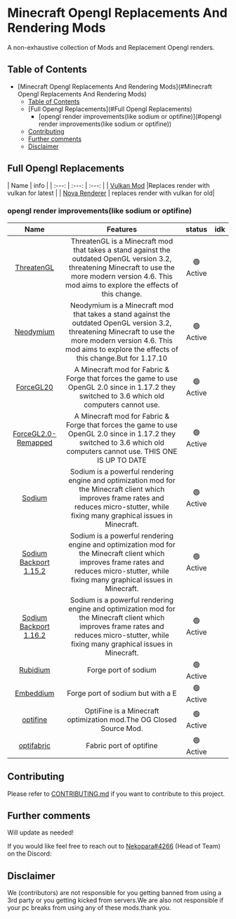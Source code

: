 # Minecraft Opengl Replacements And Rendering Mods

<p align="center">
  <a href="">
  </a>
</p>
<p align="center">
  </a>
</p>



A non-exhaustive collection of Mods and Replacement Opengl renders.

## Table of Contents

- [Minecraft Opengl Replacements And Rendering Mods](#Minecraft Opengl Replacements And Rendering Mods)
	- [Table of Contents](#table-of-contents)
	- [Full Opengl Replacements](#Full Opengl Replacements)
		- [opengl render improvements(like sodium or optifine)](#opengl render improvements(like sodium or optifine))
	- [Contributing](#contributing)
	- [Further comments](#further-comments)
	- [Disclaimer](#disclaimer)

## Full Opengl Replacements

| Name | info |
| :---: | :---: | :---: |
| [Vulkan Mod](https://github.com/xCollateral/VulkanMod) |Replaces render with vulkan for latest |
| [Nova Renderer](https://github.com/ngkaho1234/nova-renderer) | replaces render with vulkan for old|


### opengl render improvements(like sodium or optifine)

| Name | Features |status | idk |
| :---: | :---: | :---: | :---: |
|[ThreatenGL](https://github.com/Numelon-Softworks/ThreatenGL) |ThreatenGL is a Minecraft mod that takes a stand against the outdated OpenGL version 3.2, threatening Minecraft to use the more modern version 4.6. This mod aims to explore the effects of this change. | 🟢 Active |
|[Neodymium](https://github.com/makamys/Neodymium) |Neodymium is a Minecraft mod that takes a stand against the outdated OpenGL version 3.2, threatening Minecraft to use the more modern version 4.6. This mod aims to explore the effects of this change.But for 1.17.10 | 🟢 Active |
|[ForceGL20](https://github.com/KabanFriends/ForceGL20) |A Minecraft mod for Fabric & Forge that forces the game to use OpenGL 2.0 since in 1.17.2 they switched to 3.6 which old computers cannot use. | 🟢 Active |
|[ForceGL2.0-Remapped](https://www.curseforge.com/minecraft/mc-mods/forcegl2-0-remapped) |A Minecraft mod for Fabric & Forge that forces the game to use OpenGL 2.0 since in 1.17.2 they switched to 3.6 which old computers cannot use. THIS ONE IS UP TO DATE | 🟢 Active |
|[Sodium](https://github.com/CaffeineMC/sodium) |Sodium is a powerful rendering engine and optimization mod for the Minecraft client which improves frame rates and reduces micro-stutter, while fixing many graphical issues in Minecraft. | 🟢 Active |
|[Sodium Backport 1.15.2](https://github.com/mrmangohands/sodium-fabric/releases/tag/mc1.15.2-0.1.1-SNAPSHOT%2B2020-12-10) |Sodium is a powerful rendering engine and optimization mod for the Minecraft client which improves frame rates and reduces micro-stutter, while fixing many graphical issues in Minecraft. | 🟢 Active |
|[Sodium Backport 1.16.2](https://github.com/jan-leila/sodium-fabric/releases) |Sodium is a powerful rendering engine and optimization mod for the Minecraft client which improves frame rates and reduces micro-stutter, while fixing many graphical issues in Minecraft. | 🟢 Active |
|[Rubidium](https://modrinth.com/mod/rubidium) |Forge port of sodium | 🟢 Active |
|[Embeddium](https://github.com/FiniteReality/embeddium) |Forge port of sodium but with a E | 🟢 Active |
|[optifine](https://optifine.net/home) |OptiFine is a Minecraft optimization mod.The OG Closed Source Mod. | 🟢 Active |
|[optifabric](https://github.com/Chocohead/OptiFabric) |Fabric port of optifine | 🟢 Active |

## Contributing

Please refer to [CONTRIBUTING.md](/.github/CONTRIBUTING.md) if you want to contribute to this project.

## Further comments

Will update as needed!

If you would like feel free to reach out to [Nekopara#4266](https://discord.com/users/1074227433395470376) (Head of Team) on the Discord:

## Disclaimer

We (contributors) are not responsible for you getting banned from using a 3rd party or you getting kicked from servers.We are also not responsible if your pc breaks from using any of these mods.thank you.
